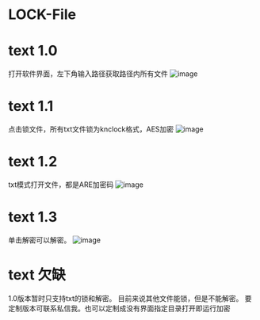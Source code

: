 # LOCK-File



# text 1.0
打开软件界面，左下角输入路径获取路径内所有文件
![image](https://github.com/KnoveZ/LOCK-File/blob/master/img/1.png)

# text 1.1
点击锁文件，所有txt文件锁为knclock格式，AES加密
![image](https://github.com/KnoveZ/LOCK-File/blob/master/img/2.png)
# text 1.2
txt模式打开文件，都是ARE加密码
![image](https://github.com/KnoveZ/LOCK-File/blob/master/img/3.png)
# text 1.3
单击解密可以解密。
![image](https://github.com/KnoveZ/LOCK-File/blob/master/img/4.png)

# text 欠缺
1.0版本暂时只支持txt的锁和解密。
目前来说其他文件能锁，但是不能解密。
要定制版本可联系私信我。也可以定制成没有界面指定目录打开即运行加密


